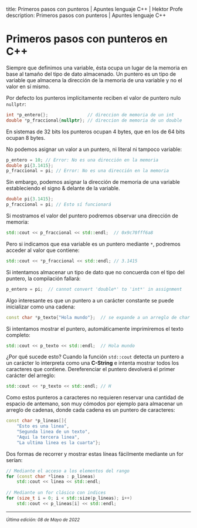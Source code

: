title: Primeros pasos con punteros | Apuntes lenguaje C++ | Hektor Profe
description: Primeros pasos con punteros | Apuntes lenguaje C++

# Primeros pasos con punteros en C++

Siempre que definimos una variable, ésta ocupa un lugar de la memoria en base al tamaño del tipo de dato almacenado. Un puntero es un tipo de variable que almacena la dirección de la memoria de una variable y no el valor en sí mismo.

Por defecto los punteros implícitamente reciben el valor de puntero nulo `nullptr`:

```cpp
int *p_entero{};               // direccion de memoria de un int
double *p_fraccional{nullptr}; // direccion de memoria de un double
```

En sistemas de 32 bits los punteros ocupan 4 bytes, que en los de 64 bits ocupan 8 bytes.

No podemos asignar un valor a un puntero, ni literal ni tampoco variable:

```cpp
p_entero = 10; // Error: No es una dirección en la memoria
double pi{3.1415};
p_fraccional = pi; // Error: No es una dirección en la memoria
```

Sin embargo, podemos asignar la dirección de memoria de una variable estableciendo el signo & delante de la variable.

```cpp
double pi{3.1415};
p_fraccional = pi; // Esto sí funcionará
```

Si mostramos el valor del puntero podremos observar una dirección de memoria:

```cpp
std::cout << p_fraccional << std::endl;  // 0x9c70fff6a8
```

Pero si indicamos que esa variable es un puntero mediante `*`, podremos acceder al valor que contiene:

```cpp
std::cout << *p_fraccional << std::endl; // 3.1415
```

Si intentamos almacenar un tipo de dato que no concuerda con el tipo del puntero, la compilación fallará:

```cpp
p_entero = pi;  // cannot convert 'double*' to 'int*' in assignment
```

Algo interesante es que un puntero a un carácter constante se puede inicializar como una cadena:

```cpp
const char *p_texto{"Hola mundo"};  // se expande a un arreglo de char
```

Si intentamos mostrar el puntero, automáticamente imprimiremos el texto completo:

```cpp
std::cout << p_texto << std::endl;  // Hola mundo
```

¿Por qué sucede esto? Cuando la función `std::cout` detecta un puntero a un carácter lo interpreta como una **C-String** e intenta mostrar todos los caracteres que contiene. Dereferenciar el puntero devolverá el primer carácter del arreglo:

```cpp
std::cout << *p_texto << std::endl; // H
```

Como estos punteros a caracteres no requieren reservar una cantidad de espacio de antemano, son muy cómodos por ejemplo para almacenar un arreglo de cadenas, donde cada cadena es un puntero de caracteres:

```cpp
const char *p_lineas[]{
    "Esto es una linea",
    "Segunda linea de un texto",
    "Aqui la tercera linea",
    "La ultima linea es la cuarta"};
```

Dos formas de recorrer y mostrar estas líneas fácilmente mediante un for serían:

```cpp
// Mediante el acceso a los elementos del rango
for (const char *linea : p_lineas)
    std::cout << linea << std::endl;
 
// Mediante un for clásico con indices
for (size_t i = 0; i < std::size(p_lineas); i++)
    std::cout << p_lineas[i] << std::endl;
```

___
<small class="edited"><i>Última edición: 08 de Mayo de 2022</i></small>